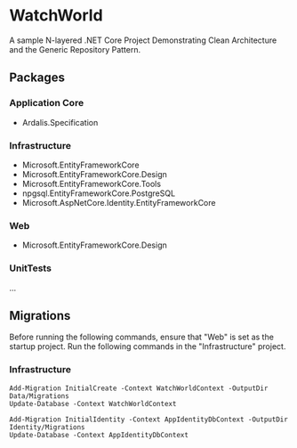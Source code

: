# WatchWorld

A sample N-layered .NET Core Project Demonstrating Clean Architecture and the Generic Repository Pattern.

## Packages

### Application Core
- Ardalis.Specification

### Infrastructure
- Microsoft.EntityFrameworkCore
- Microsoft.EntityFrameworkCore.Design
- Microsoft.EntityFrameworkCore.Tools
- npgsql.EntityFrameworkCore.PostgreSQL
- Microsoft.AspNetCore.Identity.EntityFrameworkCore

### Web
- Microsoft.EntityFrameworkCore.Design

### UnitTests
...

## Migrations

Before running the following commands, ensure that "Web" is set as the startup project. Run the following commands in the "Infrastructure" project.

### Infrastructure
```
Add-Migration InitialCreate -Context WatchWorldContext -OutputDir Data/Migrations
Update-Database -Context WatchWorldContext

Add-Migration InitialIdentity -Context AppIdentityDbContext -OutputDir Identity/Migrations
Update-Database -Context AppIdentityDbContext
```
